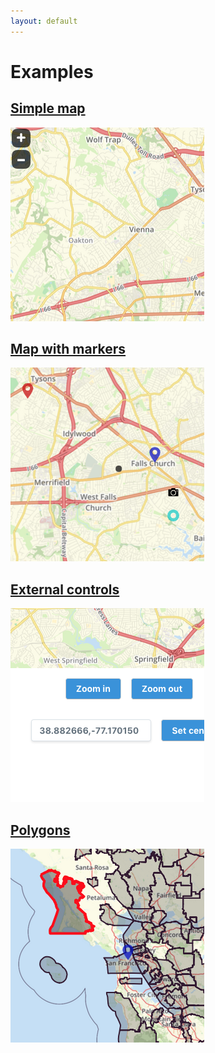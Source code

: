 ```yaml
---
layout: default
---
```


# Examples

## [Simple map](simple.html)
[![Simple map](screenshots/simple.png)](simple.html)

## [Map with markers](markers.html)
[![Map with markers](screenshots/markers.png)](markers.html)

## [External controls](controls.html)
[![External controls](screenshots/controls.png)](controls.html)

## [Polygons](polygons.html)
[![Polygons](screenshots/polygons.png)](polygons.html)
